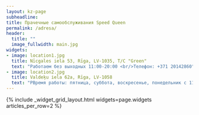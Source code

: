 ```yaml
---
layout: kz-page
subheadline:
title: Прачечные самообслуживания Speed Queen
permalink: /adresa/
header:
  title: ""
  image_fullwidth: main.jpg
widgets:
- image: location1.jpg
  title: Nīcgales iela 53, Rīga, LV-1035, T/C "Green"
  text: "Работаем без выходных 11:00-20:00 <br/>Телефон: +371 20142860"
- image: location2.jpg
  title: Valdeķu iela 62a, Rīga, LV-1058
  text: "РВремя работы: пятница, суббота, воскресенье, понедельник с 11:00 до 19:00<br/>Телефон: +371 29266564"
---
```


{% include _widget_grid_layout.html widgets=page.widgets articles_per_row=2 %}
